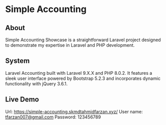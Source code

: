 # Simple Accounting


## About 

Simple Accounting Showcase is a straightforward Laravel project designed to demonstrate my expertise in Laravel and PHP development.

## System
Laravel Accounting built with Laravel 9.X.X and PHP 8.0.2. It features a sleek user interface powered by Bootstrap 5.2.3 and incorporates dynamic functionality with jQuery 3.6.1.

## Live Demo
Url: https://simple-accounting.skmdtahmidfarzan.xyz/
User name: tfarzan007@gmail.com
Password: 123456789
